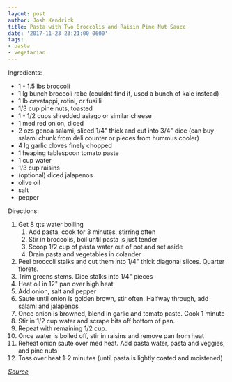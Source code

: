 ```yaml
---
layout: post
author: Josh Kendrick
title: Pasta with Two Broccolis and Raisin Pine Nut Sauce
date: '2017-11-23 23:21:00 0600'
tags:
- pasta
- vegetarian
---
```


Ingredients:
* 1 - 1.5 lbs broccoli
* 1 lg bunch broccoli rabe (couldnt find it, used a bunch of kale instead)
* 1 lb cavatappi, rotini, or fusilli
* 1/3 cup pine nuts, toasted
* 1 - 1/2 cups shredded asiago or similar cheese
* 1 med red onion, diced
* 2 ozs genoa salami, sliced 1/4" thick and cut into 3/4" dice (can buy salami chunk from deli counter or pieces from hummus cooler)
* 4 lg garlic cloves finely chopped
* 1 heaping tablespoon tomato paste
* 1 cup water
* 1/3 cup raisins
* (optional) diced jalapenos
* olive oil
* salt
* pepper

Directions:
1. Get 8 qts water boiling
    1. Add pasta, cook for 3 minutes, stirring often
    2. Stir in broccolis, boil until pasta is just tender
    3. Scoop 1/2 cup of pasta water out of pot and set aside
    4. Drain pasta and vegetables in colander
2. Peel broccoli stalks and cut them into 1/4" thick diagonal slices. Quarter florets.
3. Trim greens stems. Dice stalks into 1/4" pieces
4. Heat oil in 12" pan over high heat
5. Add onion, salt and pepper
6. Saute until onion is golden brown, stir often. Halfway through, add salami and jalapenos
7. Once onion is browned, blend in garlic and tomato paste. Cook 1 minute
8. Stir in 1/2 cup water and scrape bits off bottom of pan.
9. Repeat with remaining 1/2 cup.
10. Once water is boiled off, stir in raisins and remove pan from heat
11. Reheat onion saute over med heat. Add pasta water, pasta and veggies, and pine nuts
12. Toss over heat 1-2 minutes (until pasta is lightly coated and moistened)

*[Source](https://food52.com/recipes/31217-the-splendid-table-s-pasta-with-two-broccolis-and-raisin-pine-nut-sauce)*
